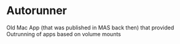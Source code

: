 # Autorunner
Old Mac App (that was published in MAS back then) that provided Outrunning of apps based on volume mounts
